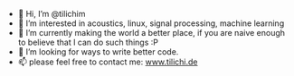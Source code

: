- 👋 Hi, I’m @tilichim
- 👀 I’m interested in acoustics, linux, signal processing, machine learning
- 🌱 I’m currently making the world a better place, if you are naive enough to believe that I can do such things :P
- 💞️ I’m looking for ways to write better code.
- 📫 please feel free to contact me: www.tilichi.de

<!---
tilichim/tilichim is a ✨ special ✨ repository because its `README.md` (this file) appears on your GitHub profile.
You can click the Preview link to take a look at your changes.
--->

